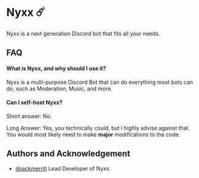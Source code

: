 
# Nyxx ☄️

Nyxx is a next generation Discord bot that fits all your needs.

## FAQ

#### What is Nyxx, and why should I use it?

Nyxx is a multi-purpose Discord Bot that can do everything most bots can do, such as Moderation, Music, and more.

#### Can I self-host Nyxx?

Short answer: No.

Long Answer: Yes, you technically could, but I highly advise against that. You would most likely need to make **major** modifications to the code.

  
## Authors and Acknowledgement

- [@jackmerrill](https://www.github.com/jackmerrill) Lead Developer of Nyxx.

  